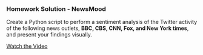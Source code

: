 ### Homework Solution - NewsMood

Create a Python script to perform a sentiment analysis of the Twitter activity of the following news outlets, **BBC, CBS, CNN, Fox, and New York times**, and present your findings visually.


[Watch the Video](https://youtu.be/pBrIHfov1V0)

